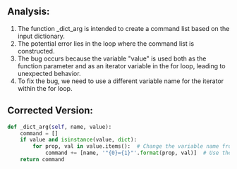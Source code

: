 ## Analysis:

1. The function _dict_arg is intended to create a command list based on the input dictionary.
2. The potential error lies in the loop where the command list is constructed.
3. The bug occurs because the variable "value" is used both as the function parameter and as an iterator variable in the for loop, leading to unexpected behavior.
4. To fix the bug, we need to use a different variable name for the iterator within the for loop.

## Corrected Version:
```python
def _dict_arg(self, name, value):
    command = []
    if value and isinstance(value, dict):
        for prop, val in value.items():  # Change the variable name from value to val
            command += [name, '"{0}={1}"'.format(prop, val)]  # Use the new variable val instead of value
    return command
```